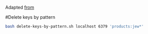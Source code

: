 Adapted [from](https://blog.al4.co.nz/2014/08/safely-running-bulk-operations-on-redis-with-lua-scripts/) 

#Delete keys by pattern
```sh
bash delete-keys-by-pattern.sh localhost 6379 'products:jew*'
```
